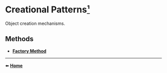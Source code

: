 # Creational Patterns[¹]

Object creation mechanisms.

## Methods

- [**Factory Method**](factory_method/factory_method.md)

___

⬅️ [**Home**](../README.md)

[¹]: ../references.md

